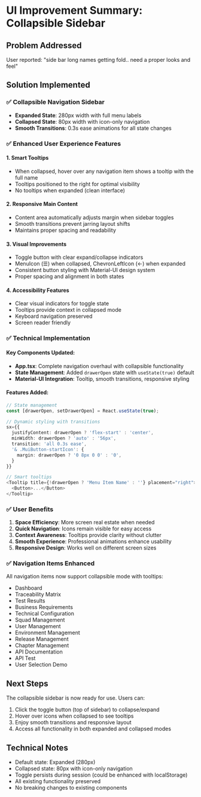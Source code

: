 # UI Improvement Summary: Collapsible Sidebar

## Problem Addressed
User reported: "side bar long names getting fold.. need a proper looks and feel"

## Solution Implemented

### ✅ Collapsible Navigation Sidebar
- **Expanded State**: 280px width with full menu labels
- **Collapsed State**: 80px width with icon-only navigation
- **Smooth Transitions**: 0.3s ease animations for all state changes

### ✅ Enhanced User Experience Features

#### 1. **Smart Tooltips**
- When collapsed, hover over any navigation item shows a tooltip with the full name
- Tooltips positioned to the right for optimal visibility
- No tooltips when expanded (clean interface)

#### 2. **Responsive Main Content**
- Content area automatically adjusts margin when sidebar toggles
- Smooth transitions prevent jarring layout shifts
- Maintains proper spacing and readability

#### 3. **Visual Improvements**
- Toggle button with clear expand/collapse indicators
- MenuIcon (☰) when collapsed, ChevronLeftIcon (←) when expanded
- Consistent button styling with Material-UI design system
- Proper spacing and alignment in both states

#### 4. **Accessibility Features**
- Clear visual indicators for toggle state
- Tooltips provide context in collapsed mode
- Keyboard navigation preserved
- Screen reader friendly

### ✅ Technical Implementation

#### Key Components Updated:
- **App.tsx**: Complete navigation overhaul with collapsible functionality
- **State Management**: Added `drawerOpen` state with `useState(true)` default
- **Material-UI Integration**: Tooltip, smooth transitions, responsive styling

#### Features Added:
```typescript
// State management
const [drawerOpen, setDrawerOpen] = React.useState(true);

// Dynamic styling with transitions
sx={{ 
  justifyContent: drawerOpen ? 'flex-start' : 'center',
  minWidth: drawerOpen ? 'auto' : '56px',
  transition: 'all 0.3s ease',
  '& .MuiButton-startIcon': { 
    margin: drawerOpen ? '0 8px 0 0' : '0',
  }
}}

// Smart tooltips
<Tooltip title={!drawerOpen ? 'Menu Item Name' : ''} placement="right">
  <Button>...</Button>
</Tooltip>
```

### ✅ User Benefits
1. **Space Efficiency**: More screen real estate when needed
2. **Quick Navigation**: Icons remain visible for easy access
3. **Context Awareness**: Tooltips provide clarity without clutter
4. **Smooth Experience**: Professional animations enhance usability
5. **Responsive Design**: Works well on different screen sizes

### ✅ Navigation Items Enhanced
All navigation items now support collapsible mode with tooltips:
- Dashboard
- Traceability Matrix  
- Test Results
- Business Requirements
- Technical Configuration
- Squad Management
- User Management
- Environment Management
- Release Management
- Chapter Management
- API Documentation
- API Test
- User Selection Demo

## Next Steps
The collapsible sidebar is now ready for use. Users can:
1. Click the toggle button (top of sidebar) to collapse/expand
2. Hover over icons when collapsed to see tooltips
3. Enjoy smooth transitions and responsive layout
4. Access all functionality in both expanded and collapsed modes

## Technical Notes
- Default state: Expanded (280px)
- Collapsed state: 80px with icon-only navigation
- Toggle persists during session (could be enhanced with localStorage)
- All existing functionality preserved
- No breaking changes to existing components
